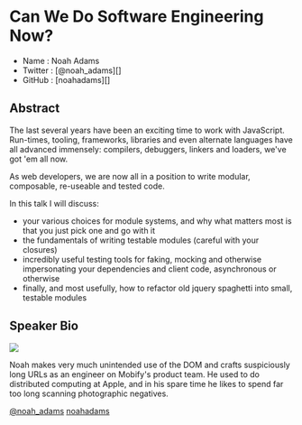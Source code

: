 # Can We Do Software Engineering Now?

* Name      : Noah Adams
* Twitter   : [@noah_adams][]
* GitHub    : [noahadams][]

## Abstract

The last several years have been an exciting time to work with JavaScript. Run-times, tooling, frameworks, libraries and even alternate languages have all advanced immensely: compilers, debuggers, linkers and loaders, we've got 'em all now.

As web developers, we are now all in a position to write modular, composable, re-useable and tested code.

In this talk I will discuss:

- your various choices for module systems, and why what matters most is that you just pick one and go with it
- the fundamentals of writing testable modules (careful with your closures)
- incredibly useful testing tools for faking, mocking and otherwise impersonating your dependencies and client code, asynchronous or otherwise
- finally, and most usefully, how to refactor old jquery spaghetti into small, testable modules

## Speaker Bio

![](https://raw.github.com/cascadiajs/2014.cascadiajs.com/master/images/noahadams.png)

Noah makes very much unintended use of the DOM and crafts suspiciously long URLs as an engineer on Mobify's product team. He used to do distributed computing at Apple, and in his spare time he likes to spend far too long scanning photographic negatives.

[@noah_adams](http://twitter.com/noah_adams)
[noahadams](http://github.com/noahadams)